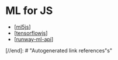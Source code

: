 # ML for JS

- [[ml5js]]
- [[tensorflowjs]]
- [[runway-ml-api]]

[//begin]: # "Autogenerated link references for markdown compatibility"
[ml5js]: ml5js "ml5 js"
[tensorflowjs]: tensorflowjs "Tensorflowjs"
[runway-ml-api]: runway-ml-api "RunwayML API"

[//end]: # "Autogenerated link references"s"
